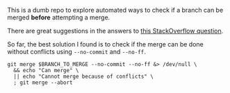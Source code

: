 This is a dumb repo to explore automated ways to check if a branch can be merged **before** attempting a merge.

There are great suggestions in the answers to [this StackOverflow question](https://stackoverflow.com/questions/501407/is-there-a-git-merge-dry-run-option).

So far, the best solution I found is to check if the merge can be done without conflicts using `--no-commit` and `--no-ff`.

```
git merge $BRANCH_TO_MERGE --no-commit --no-ff &> /dev/null \
  && echo "Can merge" \
  || echo "Cannot merge because of conflicts" \
  ; git merge --abort
```
